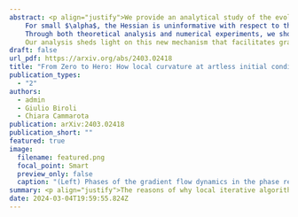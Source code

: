 ```yaml
---
abstract: <p align="justify">We provide an analytical study of the evolution of the Hessian during gradient descent dynamics, and relate a transition in its spectral properties to the ability of finding good minima. We focus on the phase retrieval problem as a case study for complex loss landscapes. We first characterize the high-dimensional limit where both the number $M$ and the dimension $N$ of the data are going to infinity at fixed signal-to-noise ratio $\alpha = M/N$.
    For small $\alpha$, the Hessian is uninformative with respect to the signal. For $\alpha$ larger than a critical value, the Hessian displays at short-times a downward direction pointing towards good minima. While descending, a transition in the spectrum takes place: the direction is lost and the system gets trapped in bad minima. Hence, the local landscape is benign and informative at first, before gradient descent brings the system into an uninformative maze.
    Through both theoretical analysis and numerical experiments, we show that this dynamical transition plays a crucial role for finite (even very large) $N$: it allows the system to recover the signal well before the algorithmic threshold corresponding to the $N\rightarrow\infty$ limit.
    Our analysis sheds light on this new mechanism that facilitates gradient descent dynamics in finite dimensions, and highlights the importance of a good initialization based on spectral properties for optimization in complex high-dimensional landscapes.</p>
draft: false
url_pdf: https://arxiv.org/abs/2403.02418
title: "From Zero to Hero: How local curvature at artless initial conditions leads away from bad minima"
publication_types:
  - "2"
authors:
  - admin
  - Giulio Biroli
  - Chiara Cammarota
publication: arXiv:2403.02418
publication_short: ""
featured: true
image:
  filename: featured.png
  focal_point: Smart
  preview_only: false
  caption: "(Left) Phases of the gradient flow dynamics in the phase retrieval loss landscape for N going to infinity with a pictural representation of the Hessian eigenvalue distribution when varying the signal-to-noise ratio $\alpha$. The red bar shows when an outlier exists in this distribution. (Right) Evolution of the local curvature: dynamics projected in the direction of least stability of the Hessian matrix (black arrows) in the intermediate (orange) regime of signal-to-noise ratio. Starting from an artless initial condition, gradient descent reaches a bad minimum. The green arrows indicate downward directions towards the good solution during the dynamics. At the end, the local curvature has become positive (red arrows)."
summary: <p align="justify">The reasons of why local iterative algorithms like gradient descent are able to converge towards good solutions in high-dimensional and non-convex landscapes currently remain a complete mystery in several cases. In this work, we focus on a single-layer neural network with a quadratic activation function, a reminiscence of a common problem called phase retrieval. Leveraging methods and intuitions from statistical physics, we show the success of gradient descent is conditioned by a transition in the Hessian of some peculiar states in the loss landscapes stopping the dynamics when the dimension is infinite. When it is finite, we show this picture changes drastically and the system exploits the initial information to slip away from the bad minima and find back the good solution before reaching the bad ones. </p>
date: 2024-03-04T19:59:55.824Z
---
```

